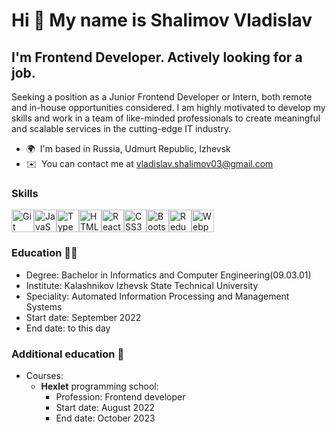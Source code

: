 Hi 👋 My name is Shalimov Vladislav
===================================

I'm Frontend Developer. Actively looking for a job.
---------------------------------------------------

Seeking a position as a Junior Frontend Developer or Intern, both remote and in-house opportunities considered. I am highly motivated to develop my skills and work in a team of like-minded professionals to create meaningful and scalable services in the cutting-edge IT industry.

* 🌍  I'm based in Russia, Udmurt Republic, Izhevsk
* ✉️  You can contact me at [vladislav.shalimov03@gmail.com](mailto:vladislav.shalimov03@gmail.com)

### Skills


<p align="left">
<a href="https://git-scm.com/" target="_blank" rel="noreferrer"><img src="https://raw.githubusercontent.com/danielcranney/readme-generator/main/public/icons/skills/git-colored.svg" width="36" height="36" alt="Git" /></a><a href="https://developer.mozilla.org/en-US/docs/Web/JavaScript" target="_blank" rel="noreferrer"><img src="https://raw.githubusercontent.com/danielcranney/readme-generator/main/public/icons/skills/javascript-colored.svg" width="36" height="36" alt="JavaScript" /></a><a href="https://www.typescriptlang.org/" target="_blank" rel="noreferrer"><img src="https://raw.githubusercontent.com/danielcranney/readme-generator/main/public/icons/skills/typescript-colored.svg" width="36" height="36" alt="TypeScript" /></a><a href="https://developer.mozilla.org/en-US/docs/Glossary/HTML5" target="_blank" rel="noreferrer"><img src="https://raw.githubusercontent.com/danielcranney/readme-generator/main/public/icons/skills/html5-colored.svg" width="36" height="36" alt="HTML5" /></a><a href="https://reactjs.org/" target="_blank" rel="noreferrer"><img src="https://raw.githubusercontent.com/danielcranney/readme-generator/main/public/icons/skills/react-colored.svg" width="36" height="36" alt="React" /></a><a href="https://www.w3.org/TR/CSS/#css" target="_blank" rel="noreferrer"><img src="https://raw.githubusercontent.com/danielcranney/readme-generator/main/public/icons/skills/css3-colored.svg" width="36" height="36" alt="CSS3" /></a><a href="https://getbootstrap.com/" target="_blank" rel="noreferrer"><img src="https://raw.githubusercontent.com/danielcranney/readme-generator/main/public/icons/skills/bootstrap-colored.svg" width="36" height="36" alt="Bootstrap" /></a><a href="https://redux.js.org/" target="_blank" rel="noreferrer"><img src="https://raw.githubusercontent.com/danielcranney/readme-generator/main/public/icons/skills/redux-colored.svg" width="36" height="36" alt="Redux" /></a><a href="https://webpack.js.org/" target="_blank" rel="noreferrer"><img src="https://raw.githubusercontent.com/danielcranney/readme-generator/main/public/icons/skills/webpack-colored.svg" width="36" height="36" alt="Webpack" /></a>
</p>
                
### Education :man_student:<br>
* Degree: Bachelor in Informatics and Computer Engineering(09.03.01)<br>
* Institute: Kalashnikov Izhevsk State Technical University<br>
* Speciality: Automated Information Processing and Management Systems<br>
* Start date: September 2022<br>
* End date: to this day<br>
### Additional education :book:<br>
* Courses:
  * **Hexlet** programming school:
      * Profession: Frontend developer<br>
      * Start date: August 2022<br>
      * End date: October 2023<br>
